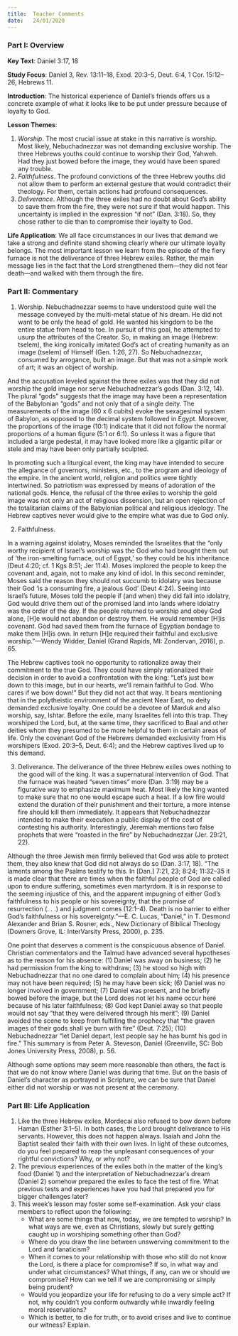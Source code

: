 ```yaml
---
title:  Teacher Comments
date:   24/01/2020
---
```


### Part I: Overview

**Key Text**: Daniel 3:17, 18

**Study Focus**: Daniel 3, Rev. 13:11–18, Exod. 20:3–5, Deut. 6:4, 1 Cor. 15:12–26, Hebrews 11.

**Introduction**: The historical experience of Daniel’s friends offers us a concrete example of what it looks like to be put under pressure because of loyalty to God. 

**Lesson Themes**:

1. _Worship_. The most crucial issue at stake in this narrative is worship. Most likely, Nebuchadnezzar was not demanding exclusive worship. The three Hebrews youths could continue to worship their God, Yahweh. Had they just bowed before the image, they would have been spared any trouble. 
2. _Faithfulness_. The profound convictions of the three Hebrew youths did not allow them to perform an external gesture that would contradict their theology. For them, certain actions had profound consequences.
3. _Deliverance_. Although the three exiles had no doubt about God’s ability to save them from the fire, they were not sure if that would happen. This uncertainty is implied in the expression “if not” (Dan. 3:18). So, they chose rather to die than to compromise their loyalty to God. 

**Life Application**: We all face circumstances in our lives that demand we take a strong and definite stand showing clearly where our ultimate loyalty belongs. The most important lesson we learn from the episode of the fiery furnace is not the deliverance of three Hebrew exiles. Rather, the main message lies in the fact that the Lord strengthened them—they did not fear death—and walked with them through the fire. 

### Part II: Commentary

1. Worship. Nebuchadnezzar seems to have understood quite well the message conveyed by the multi-metal statue of his dream. He did not want to be only the head of gold. He wanted his kingdom to be the entire statue from head to toe. In pursuit of this goal, he attempted to usurp the attributes of the Creator. So, in making an image (Hebrew: tselem), the king ironically imitated God’s act of creating humanity as an image (tselem) of Himself (Gen. 1:26, 27). So Nebuchadnezzar, consumed by arrogance, built an image. But that was not a simple work of art; it was an object of worship. 

And the accusation leveled against the three exiles was that they did not worship the gold image nor serve Nebuchadnezzar’s gods (Dan. 3:12, 14). The plural “gods” suggests that the image may have been a representation of the Babylonian “gods” and not only that of a single deity. The measurements of the image (60 x 6 cubits) evoke the sexagesimal system of Babylon, as opposed to the decimal system followed in Egypt. Moreover, the proportions of the image (10:1) indicate that it did not follow the normal proportions of a human figure (5:1 or 6:1). So unless it was a figure that included a large pedestal, it may have looked more like a gigantic pillar or stele and may have been only partially sculpted.

In promoting such a liturgical event, the king may have intended to secure the allegiance of governors, ministers, etc., to the program and ideology of the empire. In the ancient world, religion and politics were tightly intertwined. So patriotism was expressed by means of adoration of the national gods. Hence, the refusal of the three exiles to worship the gold image was not only an act of religious dissension, but an open rejection of the totalitarian claims of the Babylonian political and religious ideology. The Hebrew captives never would give to the empire what was due to God only. 

2. Faithfulness. 

In a warning against idolatry, Moses reminded the Israelites that the “only worthy recipient of Israel’s worship was the God who had brought them out of ‘the iron-smelting furnace, out of Egypt,’ so they could be his inheritance (Deut 4:20; cf. 1 Kgs 8:51; Jer 11:4). Moses implored the people to keep the covenant and, again, not to make any kind of idol. In this second reminder, Moses said the reason they should not succumb to idolatry was because their God ‘is a consuming fire, a jealous God’ (Deut 4:24). Seeing into Israel’s future, Moses told the people if (and when) they did fall into idolatry, God would drive them out of the promised land into lands where idolatry was the order of the day. If the people returned to worship and obey God alone, [H]e would not abandon or destroy them. He would remember [H]is covenant. God had saved them from the furnace of Egyptian bondage to make them [H]is own. In return [H]e required their faithful and exclusive worship.”—Wendy Widder, Daniel (Grand Rapids, MI: Zondervan, 2016), p. 65.

The Hebrew captives took no opportunity to rationalize away their commitment to the true God. They could have simply rationalized their decision in order to avoid a confrontation with the king: “Let’s just bow down to this image, but in our hearts, we’ll remain faithful to God. Who cares if we bow down!” But they did not act that way. It bears mentioning that in the polytheistic environment of the ancient Near East, no deity demanded exclusive loyalty. One could be a devotee of Marduk and also worship, say, Ishtar. Before the exile, many Israelites fell into this trap. They worshiped the Lord, but, at the same time, they sacrificed to Baal and other deities whom they presumed to be more helpful to them in certain areas of life. Only the covenant God of the Hebrews demanded exclusivity from His worshipers (Exod. 20:3–5, Deut. 6:4); and the Hebrew captives lived up to this demand. 

3. Deliverance. The deliverance of the three Hebrew exiles owes nothing to the good will of the king. It was a supernatural intervention of God. That the furnace was heated “seven times” more (Dan. 3:19) may be a figurative way to emphasize maximum heat. Most likely the king wanted to make sure that no one would escape such a heat. If a low fire would extend the duration of their punishment and their torture, a more intense fire should kill them immediately. It appears that Nebuchadnezzar intended to make their execution a public display of the cost of contesting his authority. Interestingly, Jeremiah mentions two false prophets that were “roasted in the fire” by Nebuchadnezzar (Jer. 29:21, 22). 

Although the three Jewish men firmly believed that God was able to protect them, they also knew that God did not always do so (Dan. 3:17, 18). “The laments among the Psalms testify to this. In [Dan.] 7:21, 23; 8:24; 11:32–35 it is made clear that there are times when the faithful people of God are called upon to endure suffering, sometimes even martyrdom. It is in response to the seeming injustice of this, and the apparent impugning of either God’s faithfulness to his people or his sovereignty, that the promise of resurrection (. . .) and judgment comes (12:1–4). Death is no barrier to either God’s faithfulness or his sovereignty.”—E. C. Lucas, “Daniel,” in T. Desmond Alexander and Brian S. Rosner, eds., New Dictionary of Biblical Theology (Downers Grove, IL: InterVarsity Press, 2000), p. 235.

One point that deserves a comment is the conspicuous absence of Daniel. Christian commentators and the Talmud have advanced several hypotheses as to the reason for his absence: (1) Daniel was away on business; (2) he had permission from the king to withdraw; (3) he stood so high with Nebuchadnezzar that no one dared to complain about him; (4) his presence may not have been required; (5) he may have been sick; (6) Daniel was no longer involved in government; (7) Daniel was present, and he briefly bowed before the image, but the Lord does not let his name occur here because of his later faithfulness; (8) God kept Daniel away so that people would not say “that they were delivered through his merit”; (9) Daniel avoided the scene to keep from fulfilling the prophecy that “the graven images of their gods shall ye burn with fire” (Deut. 7:25); (10) Nebuchadnezzar “let Daniel depart, lest people say he has burnt his god in fire.” This summary is from Peter A. Steveson, Daniel (Greenville, SC: Bob Jones University Press, 2008), p. 56.

Although some options may seem more reasonable than others, the fact is that we do not know where Daniel was during that time. But on the basis of Daniel’s character as portrayed in Scripture, we can be sure that Daniel either did not worship or was not present at the ceremony.

### Part III: Life Application

1. Like the three Hebrew exiles, Mordecai also refused to bow down before Haman (Esther 3:1–5). In both cases, the Lord brought deliverance to His servants. However, this does not happen always. Isaiah and John the Baptist sealed their faith with their own lives. In light of these outcomes, do you feel prepared to reap the unpleasant consequences of your rightful convictions? Why, or why not?
2. The previous experiences of the exiles both in the matter of the king’s food (Daniel 1) and the interpretation of Nebuchadnezzar’s dream (Daniel 2) somehow prepared the exiles to face the test of fire. What previous tests and experiences have you had that prepared you for bigger challenges later?
3. This week’s lesson may foster some self-examination. Ask your class members to reflect upon the following: 
    - What are some things that now, today, we are tempted to worship? In what ways are we, even as Christians, slowly but surely getting caught up in worshiping something other than God?
    - Where do you draw the line between unswerving commitment to the Lord and fanaticism?
    - When it comes to your relationship with those who still do not know the Lord, is there a place for compromise? If so, in what way and under what circumstances? What things, if any, can we or should we compromise? How can we tell if we are compromising or simply being prudent? 
    - Would you jeopardize your life for refusing to do a very simple act? If not, why couldn’t you conform outwardly while inwardly feeling moral reservations?
    - Which is better, to die for truth, or to avoid crises and live to continue our witness? Explain.